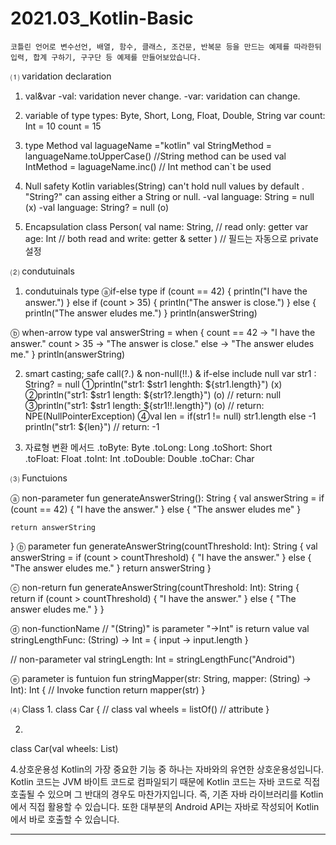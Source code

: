 # 2021.03_Kotlin-Basic
```
코틀린 언어로 변수선언, 배열, 함수, 클래스, 조건문, 반복문 등을 만드는 예제를 따라한뒤
입력, 합계 구하기, 구구단 등 예제를 만들어보았습니다.
```
⑴ varidation declaration
1. val&var
-val: varidation never change.
-var: varidation can change.

2. variable of type
types: Byte, Short, Long, Float, Double, String
var count: Int = 10
count = 15

3. type Method 
val laguageName ="kotlin"
val StringMethod = languageName.toUpperCase()   //String method can be used
val IntMethod = laguageName.inc() // Int method can`t be used

4. Null safety
Kotlin variables(String) can't hold null values by default .
"String?" can assing either a String or null. 
-val language: String = null (x)
-val language: String? = null (o)

5. Encapsulation
class Person(
    val name: String, // read only: getter
    var age: Int        // both read and write: getter & setter
)
// 필드는 자동으로 private 설정

⑵ condutuinals

1. condutuinals type
ⓐif-else type
if (count == 42) {
    println("I have the answer.")
} else if (count > 35) {
    println("The answer is close.")
} else {
    println("The answer eludes me.")
}
println(answerString)

ⓑ when-arrow type
val answerString = when {
    count == 42 -> "I have the answer."
    count > 35 -> "The answer is close."
    else -> "The answer eludes me."
}
println(answerString)

2. smart casting; safe call(?.) & non-null(!!.) & if-else include null
    var str1 : String? = null
   ①println("str1: $str1 lenghth: ${str1.length}") (x)
   ②println("str1: $str1 length: ${str1?.length}") (o) // return: null
   ③println("str1: $str1 length: ${str1!!.length}") (o) // return: NPE(NullPointerException)
   ④val len = if(str1 != null) str1.length 
	      else -1 
      println("str1: ${len}") // return: -1

3. 자료형 변환 메서드
.toByte: Byte
.toLong: Long
.toShort: Short    
.toFloat: Float
.toInt: Int
.toDouble: Double
.toChar: Char

⑶ Functuions

ⓐ non-parameter
fun generateAnswerString(): String {
    val answerString = if (count == 42) {
        "I have the answer."
    } else {
        "The answer eludes me"
    }

    return answerString
}
ⓑ parameter 
fun generateAnswerString(countThreshold: Int): String {
    val answerString = if (count > countThreshold) {
        "I have the answer."
    } else {
        "The answer eludes me."
    }
    return answerString
}

ⓒ non-return
fun generateAnswerString(countThreshold: Int): String {
    return if (count > countThreshold) {
        "I have the answer."
    } else {
        "The answer eludes me."
    }
}

ⓓ non-functionName
// "(String)" is parameter "->Int" is return value
val stringLengthFunc: (String) -> Int = { input ->
    input.length
}

// non-parameter
val stringLength: Int = stringLengthFunc("Android")

ⓔ parameter is funtuion
fun stringMapper(str: String, mapper: (String) -> Int): Int {
    // Invoke function
    return mapper(str)
}

⑷ Class
1. 
class Car { // class
    val wheels = listOf<Wheel>() // attribute
}

2.
class Car(val wheels: List<Wheel>)


4.상호운용성
Kotlin의 가장 중요한 기능 중 하나는 자바와의 유연한 상호운용성입니다. 
Kotlin 코드는 JVM 바이트 코드로 컴파일되기 때문에 Kotlin 코드는 자바 코드로 직접 호출될 수 있으며 그 반대의 경우도 마찬가지입니다. 
즉, 기존 자바 라이브러리를 Kotlin에서 직접 활용할 수 있습니다. 또한 대부분의 Android API는 자바로 작성되어 Kotlin에서 바로 호출할 수 있습니다.

-----------------------------------------------------------
